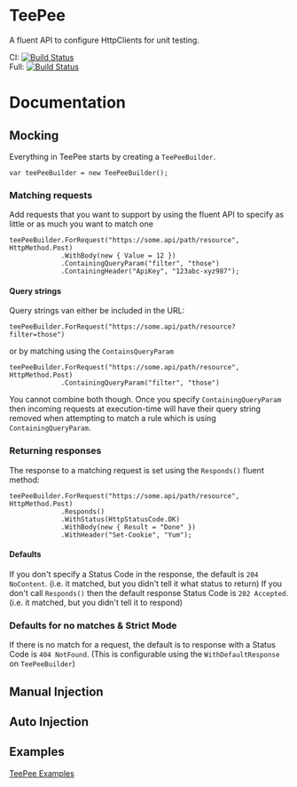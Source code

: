 # TeePee

A fluent API to configure HttpClients for unit testing.

CI: [![Build Status](https://dev.azure.com/oatsoda/TeePee/_apis/build/status/CI?branchName=master)](https://dev.azure.com/oatsoda/TeePee/_build/latest?definitionId=4&branchName=master) \
Full: [![Build Status](https://dev.azure.com/oatsoda/TeePee/_apis/build/status/Full?branchName=master)](https://dev.azure.com/oatsoda/TeePee/_build/latest?definitionId=5&branchName=master)

# Documentation

## Mocking

Everything in TeePee starts by creating a `TeePeeBuilder`.  

```
var teePeeBuilder = new TeePeeBuilder();
```


### Matching requests

Add requests that you want to support by using the fluent API to specify as little or as much you want to match one

```
teePeeBuilder.ForRequest("https://some.api/path/resource", HttpMethod.Post)
             .WithBody(new { Value = 12 })
             .ContainingQueryParam("filter", "those")
             .ContainingHeader("ApiKey", "123abc-xyz987");             
```

#### Query strings

Query strings van either be included in the URL:

```
teePeeBuilder.ForRequest("https://some.api/path/resource?filter=those")
```

or by matching using the `ContainsQueryParam`

```
teePeeBuilder.ForRequest("https://some.api/path/resource", HttpMethod.Post)
             .ContainingQueryParam("filter", "those")
```

You cannot combine both though. Once you specify `ContainingQueryParam` then incoming requests at execution-time will have their query string removed when attempting to match a rule which is using `ContainingQueryParam`.


### Returning responses

The response to a matching request is set using the `Responds()` fluent method:

```
teePeeBuilder.ForRequest("https://some.api/path/resource", HttpMethod.Post)
             .Responds()
             .WithStatus(HttpStatusCode.OK)
             .WithBody(new { Result = "Done" })
             .WithHeader("Set-Cookie", "Yum");
```

#### Defaults

If you don't specify a Status Code in the response, the default is `204 NoContent`. (i.e. it matched, but you didn't tell it what status to return)
If you don't call `Responds()` then the default response Status Code is `202 Accepted`. (i.e. it matched, but you didn't tell it to respond)



### Defaults for no matches & Strict Mode

If there is no match for a request, the default is to response with a Status Code is `404 NotFound`.  (This is configurable using the `WithDefaultResponse` on `TeePeeBuilder`)




## Manual Injection




## Auto Injection


## Examples

[TeePee Examples](https://github.com/oatsoda/TeePee/tree/master/Examples)

